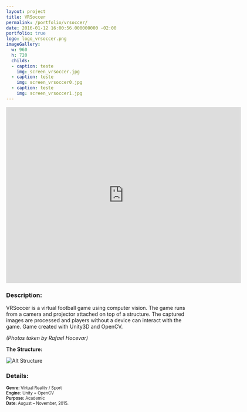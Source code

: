 ```yaml
---
layout: project
title: VRSoccer
permalink: /portfolio/vrsoccer/
date: 2016-01-12 16:00:56.000000000 -02:00
portfolio: true
logo: logo_vrsoccer.png
imageGallery:
  w: 960
  h: 720
  childs:
  - caption: teste
    img: screen_vrsoccer.jpg
  - caption: teste
    img: screen_vrsoccer0.jpg
  - caption: teste
    img: screen_vrsoccer1.jpg
---
```


<div class="video-container">
<iframe width="640" height="480" src="https://www.youtube.com/embed/9jnzYDv46zk" frameborder="0" allowfullscreen></iframe>
</div>

<h3>Description:</h3>

VRSoccer is a virtual football game using computer vision.
The game runs from a camera and projector attached on top of a structure.
The captured images are processed and players without a device can interact with the game.
Game created with Unity3D and OpenCV.

_(Photos taken by Rafael Hocevar)_

__The Structure:__

![Alt Structure]({{site.baseurl}}/img/portfolio/vrsoccer_structure.png)

<h3>Details:</h3>
<p style="font-size:0.8em">
<strong>Genre:</strong> Virtual Reality / Sport<br>
<strong>Engine:</strong> Unity + OpenCV<br>
<strong>Purpose:</strong> Academic<br>
<strong>Date:</strong> August – November, 2015.<br>
</p>
